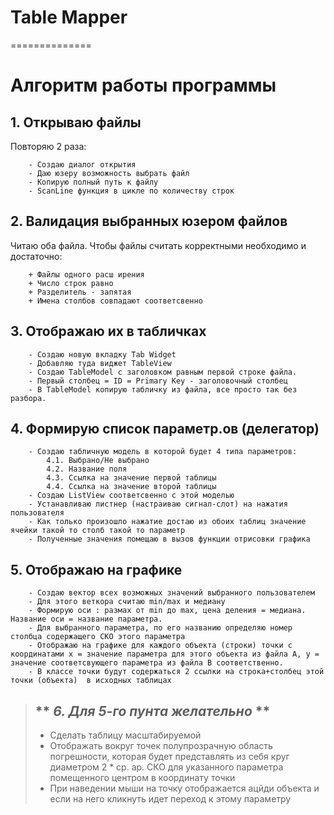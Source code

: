 # Table Mapper
==============
# Алгоритм работы программы


## 1. Открываю файлы ##

Повторяю 2 раза:
```
    - Создаю диалог открытия 
    - Даю юзеру возможность выбрать файл
    - Копирую полный путь к файлу
    - ScanLine функция в цикле по количеству строк
```

## 2. Валидация выбранных юзером файлов 
Читаю оба файла. 
Чтобы файлы считать корректными необходимо и достаточно: 
```
    + Файлы одного расш ирения
    + Число строк равно 
    + Разделитель - запятая 
    + Имена столбов совпадают соответсвенно
```

## 3. Отображаю их в табличках ##

```
    - Создаю новую вкладку Tab Widget 
    - Добавляю туда виджет TableView 
    - Создаю TableModel с заголовком равным первой строке файла.
    - Первый столбец = ID = Primary Key - заголовочный столбец
    - В TableModel копирую табличку из файла, все просто так без разбора.
```

## 4. Формирую список параметр.ов (делегатор) ##

```
    - Создаю табличную модель в которой будет 4 типа параметров:
        4.1. Выбрано/Не выбрано 
        4.2. Название поля
        4.3. Ссылка на значение первой таблицы
        4.4. Ссылка на значение второй таблицы
    - Создаю ListView соответсвенно с этой моделью 
    - Устанавливаю листнер (настраиваю сигнал-слот) на нажатия пользователя 
    - Как только произошло нажатие достаю из обоих таблиц значение ячейки такой то столб такой то параметр 
    - Полученные значения помещаю в вызов функции отрисовки графика
```

## 5. Отображаю на графике ##

```
    - Создаю вектор всех возможных значений выбранного пользователем 
    - Для этого веткора считаю min/max и медиану
    - Формирую оси : размах от min до max, цена деления = медиана. Название оси = название параметра. 
    - Для выбранного параметра, по его названию определяю номер столбца содержащего СКО этого параметра
    - Отображаю на графике для каждого объекта (строки) точки с координатами х = значение параметра для этого объекта из файла А, y = значение соответсвующего параметра из файла B соответственно. 
    - В классе точки будут содержаться 2 ссылки на строка+столбец этой точки (объекта)  в исходных таблицах 
```

> ** *6. Для 5-го пунта желательно* **
> ----------------------------------
> 
>   - Сделать таблицу масштабируемой
>   - Отображать вокруг точек полупрозрачную область погрешности, которая будет представлять из себя круг диаметром 2 * ср. ар. СКО для указанного параметра помещенного центром в координату точки 
>   - При наведении мыши на точку отображается ацйди объекта и если на него кликнуть идет переход к этому параметру
> 







